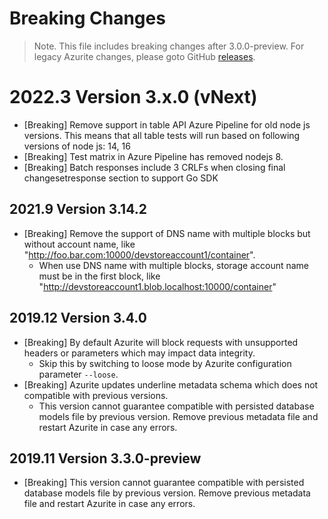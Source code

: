 # Breaking Changes

> Note. This file includes breaking changes after 3.0.0-preview. For legacy Azurite changes, please goto GitHub [releases](https://github.com/Azure/Azurite/releases).

# 2022.3 Version 3.x.0 (vNext)

- [Breaking] Remove support in table API Azure Pipeline for old node js versions. This means that all table tests will run based on following versions of node js: 14, 16
- [Breaking] Test matrix in Azure Pipeline has removed nodejs 8.
- [Breaking] Batch responses include 3 CRLFs when closing final changesetresponse section to support Go SDK

## 2021.9 Version 3.14.2

- [Breaking] Remove the support of DNS name with multiple blocks but without account name, like "http://foo.bar.com:10000/devstoreaccount1/container".
  - When use DNS name with multiple blocks, storage account name must be in the first block, like "http://devstoreaccount1.blob.localhost:10000/container"

## 2019.12 Version 3.4.0

- [Breaking] By default Azurite will block requests with unsupported headers or parameters which may impact data integrity.
  - Skip this by switching to loose mode by Azurite configuration parameter `--loose`.
- [Breaking] Azurite updates underline metadata schema which does not compatible with previous versions.
  - This version cannot guarantee compatible with persisted database models file by previous version. Remove previous metadata file and restart Azurite in case any errors.

## 2019.11 Version 3.3.0-preview

- [Breaking] This version cannot guarantee compatible with persisted database models file by previous version. Remove previous metadata file and restart Azurite in case any errors.
